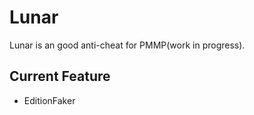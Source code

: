 # Lunar

Lunar is an good anti-cheat for PMMP(work in progress).

## Current Feature

- EditionFaker

